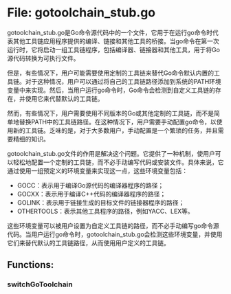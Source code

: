 # File: gotoolchain_stub.go

gotoolchain_stub.go是Go命令源代码中的一个文件，它用于在运行go命令时代表其他工具链应用程序提供的编译、链接和其他工具的桥接。当go命令在第一次运行时，它将启动一组工具链程序，包括编译器、链接器和其他工具，用于将Go源代码转换为可执行文件。

但是，有些情况下，用户可能需要使用定制的工具链来替代Go命令默认内置的工具链。对于这种情况，用户可以通过将自己的工具链路径添加到系统的PATH环境变量中来实现。然后，当用户运行go命令时，Go命令会检测到自定义工具链的存在，并使用它来代替默认的工具链。

然而，有些情况下，用户需要使用不同版本的Go或其他定制的工具链，而不是简单地替换PATH中的工具链路径。在这种情况下，用户需要手动配置go命令，以使用新的工具链。乏味的是，对于大多数用户，手动配置是一个繁琐的任务，并且需要精细的知识。

gotoolchain_stub.go文件的作用是解决这个问题。它提供了一种机制，使用户可以轻松地配置一个定制的工具链，而不必手动编写代码或安装文件。具体来说，它通过使用一组预定义的环境变量来实现这一点，这些环境变量包括：

- GOCC：表示用于编译Go源代码的编译器程序的路径；
- GOCXX：表示用于编译C++代码的编译器程序的路径；
- GOLINK：表示用于链接生成的目标文件的链接器程序的路径；
- OTHERTOOLS：表示其他工具程序的路径，例如YACC、LEX等。

这些环境变量可以被用户设置为自定义工具链的路径，而不必手动编写go命令源代码。当用户运行go命令时，gotoolchain_stub.go会检测这些环境变量，并使用它们来替代默认的工具链路径，从而使用用户定义的工具链。

## Functions:

### switchGoToolchain






